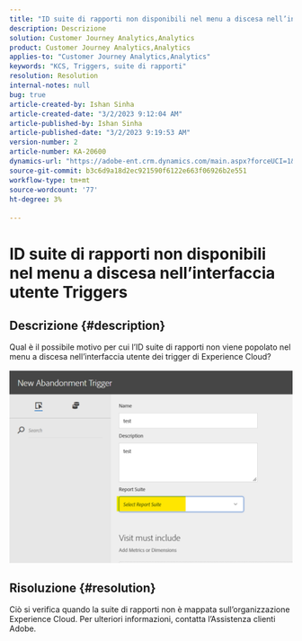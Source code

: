 ```yaml
---
title: "ID suite di rapporti non disponibili nel menu a discesa nell’interfaccia utente Triggers"
description: Descrizione
solution: Customer Journey Analytics,Analytics
product: Customer Journey Analytics,Analytics
applies-to: "Customer Journey Analytics,Analytics"
keywords: "KCS, Triggers, suite di rapporti"
resolution: Resolution
internal-notes: null
bug: true
article-created-by: Ishan Sinha
article-created-date: "3/2/2023 9:12:04 AM"
article-published-by: Ishan Sinha
article-published-date: "3/2/2023 9:19:53 AM"
version-number: 2
article-number: KA-20600
dynamics-url: "https://adobe-ent.crm.dynamics.com/main.aspx?forceUCI=1&pagetype=entityrecord&etn=knowledgearticle&id=bac1b647-dab8-ed11-83fe-6045bd0065f9"
source-git-commit: b3c6d9a18d2ec921590f6122e663f06926b2e551
workflow-type: tm+mt
source-wordcount: '77'
ht-degree: 3%

---
```


# ID suite di rapporti non disponibili nel menu a discesa nell’interfaccia utente Triggers

## Descrizione {#description}

Qual è il possibile motivo per cui l’ID suite di rapporti non viene popolato nel menu a discesa nell’interfaccia utente dei trigger di Experience Cloud?

![](assets/___bbc1b647-dab8-ed11-83fe-6045bd0065f9___.png)

## Risoluzione {#resolution}

Ciò si verifica quando la suite di rapporti non è mappata sull’organizzazione Experience Cloud. Per ulteriori informazioni, contatta l’Assistenza clienti Adobe.

<br> 